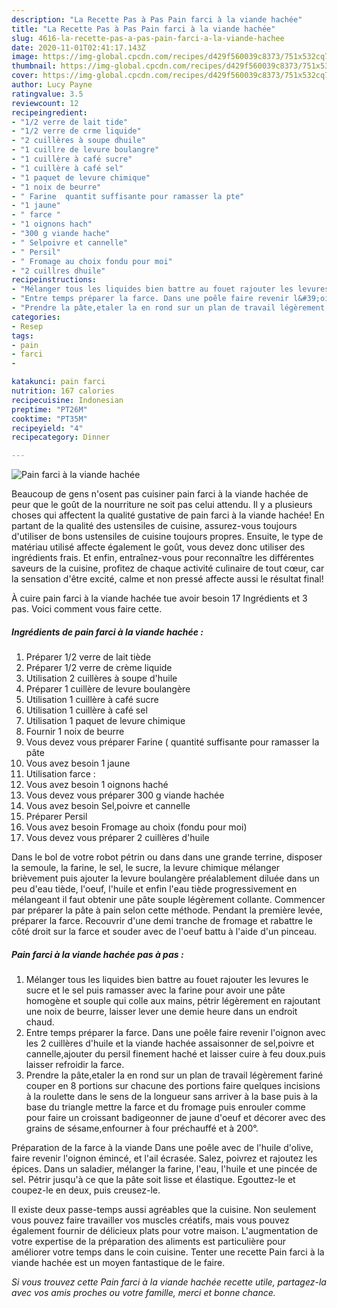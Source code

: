 ```yaml
---
description: "La Recette Pas à Pas Pain farci à la viande hachée"
title: "La Recette Pas à Pas Pain farci à la viande hachée"
slug: 4616-la-recette-pas-a-pas-pain-farci-a-la-viande-hachee
date: 2020-11-01T02:41:17.143Z
image: https://img-global.cpcdn.com/recipes/d429f560039c8373/751x532cq70/pain-farci-a-la-viande-hachee-photo-principale-de-la-recette.jpg
thumbnail: https://img-global.cpcdn.com/recipes/d429f560039c8373/751x532cq70/pain-farci-a-la-viande-hachee-photo-principale-de-la-recette.jpg
cover: https://img-global.cpcdn.com/recipes/d429f560039c8373/751x532cq70/pain-farci-a-la-viande-hachee-photo-principale-de-la-recette.jpg
author: Lucy Payne
ratingvalue: 3.5
reviewcount: 12
recipeingredient:
- "1/2 verre de lait tide"
- "1/2 verre de crme liquide"
- "2 cuillères à soupe dhuile"
- "1 cuillre de levure boulangre"
- "1 cuillère à café sucre"
- "1 cuillère à café sel"
- "1 paquet de levure chimique"
- "1 noix de beurre"
- " Farine  quantit suffisante pour ramasser la pte"
- "1 jaune"
- " farce "
- "1 oignons hach"
- "300 g viande hache"
- " Selpoivre et cannelle"
- " Persil"
- " Fromage au choix fondu pour moi"
- "2 cuillres dhuile"
recipeinstructions:
- "Mélanger tous les liquides bien battre au fouet rajouter les levures le sucre et le sel puis ramasser avec la farine pour avoir une pâte homogène et souple qui colle aux mains, pétrir légèrement en rajoutant une noix de beurre, laisser lever une demie heure dans un endroit chaud."
- "Entre temps préparer la farce. Dans une poêle faire revenir l&#39;oignon avec les 2 cuillères d&#39;huile et la viande hachée assaisonner de sel,poivre et cannelle,ajouter du persil finement haché et laisser cuire à feu doux.puis laisser refroidir la farce."
- "Prendre la pâte,etaler la en rond sur un plan de travail légèrement fariné couper en 8 portions sur chacune des portions faire quelques incisions à la roulette dans le sens de la longueur sans arriver à la base puis à la base du triangle mettre la farce et du fromage puis enrouler comme pour faire un croissant badigeonner de jaune d&#39;oeuf et décorer avec des grains de sésame,enfourner à four préchauffé et à 200°."
categories:
- Resep
tags:
- pain
- farci
- 

katakunci: pain farci  
nutrition: 167 calories
recipecuisine: Indonesian
preptime: "PT26M"
cooktime: "PT35M"
recipeyield: "4"
recipecategory: Dinner

---
```



![Pain farci à la viande hachée](https://img-global.cpcdn.com/recipes/d429f560039c8373/751x532cq70/pain-farci-a-la-viande-hachee-photo-principale-de-la-recette.jpg)

Beaucoup de gens n'osent pas cuisiner pain farci à la viande hachée de peur que le goût de la nourriture ne soit pas celui attendu. Il y a plusieurs choses qui affectent la qualité gustative de pain farci à la viande hachée! En partant de la qualité des ustensiles de cuisine, assurez-vous toujours d'utiliser de bons ustensiles de cuisine toujours propres. Ensuite, le type de matériau utilisé affecte également le goût, vous devez donc utiliser des ingrédients frais. Et enfin, entraînez-vous pour reconnaître les différentes saveurs de la cuisine, profitez de chaque activité culinaire de tout cœur, car la sensation d'être excité, calme et non pressé affecte aussi le résultat final!

<!--inarticleads1-->

À cuire pain farci à la viande hachée tue avoir besoin 17 Ingrédients et 3 pas. Voici comment vous faire cette.

##### Ingrédients de pain farci à la viande hachée :

1. Préparer 1/2 verre de lait tiède
1. Préparer 1/2 verre de crème liquide
1. Utilisation 2 cuillères à soupe d&#39;huile
1. Préparer 1 cuillère de levure boulangère
1. Utilisation 1 cuillère à café sucre
1. Utilisation 1 cuillère à café sel
1. Utilisation 1 paquet de levure chimique
1. Fournir 1 noix de beurre
1. Vous devez vous préparer  Farine ( quantité suffisante pour ramasser la pâte
1. Vous avez besoin 1 jaune
1. Utilisation  farce :
1. Vous avez besoin 1 oignons haché
1. Vous devez vous préparer 300 g viande hachée
1. Vous avez besoin  Sel,poivre et cannelle
1. Préparer  Persil
1. Vous avez besoin  Fromage au choix (fondu pour moi)
1. Vous devez vous préparer 2 cuillères d&#39;huile


Dans le bol de votre robot pétrin ou dans dans une grande terrine, disposer la semoule, la farine, le sel, le sucre, la levure chimique mélanger brièvement puis ajouter la levure boulangère préalablement diluée dans un peu d&#39;eau tiède, l&#39;oeuf, l&#39;huile et enfin l&#39;eau tiède progressivement en mélangeant il faut obtenir une pâte souple légèrement collante. Commencer par préparer la pâte à pain selon cette méthode. Pendant la première levée, préparer la farce. Recouvrir d&#39;une demi tranche de fromage et rabattre le côté droit sur la farce et souder avec de l&#39;oeuf battu à l&#39;aide d&#39;un pinceau. 

<!--inarticleads2-->

##### Pain farci à la viande hachée pas à pas :

1. Mélanger tous les liquides bien battre au fouet rajouter les levures le sucre et le sel puis ramasser avec la farine pour avoir une pâte homogène et souple qui colle aux mains, pétrir légèrement en rajoutant une noix de beurre, laisser lever une demie heure dans un endroit chaud.
1. Entre temps préparer la farce. Dans une poêle faire revenir l&#39;oignon avec les 2 cuillères d&#39;huile et la viande hachée assaisonner de sel,poivre et cannelle,ajouter du persil finement haché et laisser cuire à feu doux.puis laisser refroidir la farce.
1. Prendre la pâte,etaler la en rond sur un plan de travail légèrement fariné couper en 8 portions sur chacune des portions faire quelques incisions à la roulette dans le sens de la longueur sans arriver à la base puis à la base du triangle mettre la farce et du fromage puis enrouler comme pour faire un croissant badigeonner de jaune d&#39;oeuf et décorer avec des grains de sésame,enfourner à four préchauffé et à 200°.


Préparation de la farce à la viande Dans une poêle avec de l&#39;huile d&#39;olive, faire revenir l&#39;oignon émincé, et l&#39;ail écrasée. Salez, poivrez et rajoutez les épices. Dans un saladier, mélanger la farine, l&#39;eau, l&#39;huile et une pincée de sel. Pétrir jusqu&#39;à ce que la pâte soit lisse et élastique. Egouttez-le et coupez-le en deux, puis creusez-le. 

<!--inarticleads1-->

<p>
Il existe deux passe-temps aussi agréables que la cuisine. Non seulement vous pouvez faire travailler vos muscles créatifs, mais vous pouvez également fournir de délicieux plats pour votre maison. L'augmentation de votre expertise de la préparation des aliments est particulière pour améliorer votre temps dans le coin cuisine. Tenter une recette Pain farci à la viande hachée est un moyen fantastique de le faire.
</p>

<p>
<i>Si vous trouvez cette Pain farci à la viande hachée recette utile, partagez-la avec vos amis proches ou votre famille, merci et bonne chance.</i>
</p>
